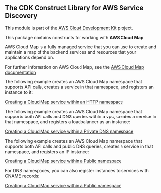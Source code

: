 ## The CDK Construct Library for AWS Service Discovery
This module is part of the [AWS Cloud Development Kit](https://github.com/awslabs/aws-cdk) project.

This package contains constructs for working with **AWS Cloud Map**

AWS Cloud Map is a fully managed service that you can use to create and
maintain a map of the backend services and resources that your applications
depend on.

For further information on AWS Cloud Map,
see the [AWS Cloud Map documentation](https://docs.aws.amazon.com/cloud-map)

The following example creates an AWS Cloud Map namespace that
supports API calls, creates a service in that namespace, and
registers an instance to it:

[Creating a Cloud Map service within an HTTP namespace](test/integ.service-with-http-namespace.lit.ts)

The following example creates an AWS Cloud Map namespace that
supports both API calls and DNS queries within a vpc, creates a
service in that namespace, and registers a loadbalancer as an
instance:

[Creating a Cloud Map service within a Private DNS namespace](test/integ.service-with-private-dns-namespace.lit.ts)

The following example creates an AWS Cloud Map namespace that
supports both API calls and public DNS queries, creates a service in
that namespace, and registers an IP instance:

[Creating a Cloud Map service within a Public namespace](test/integ.service-with-public-dns-namespace.lit.ts)

For DNS namespaces, you can also register instances to services with CNAME records:

[Creating a Cloud Map service within a Public namespace](test/integ.service-with-cname-record.lit.ts)

